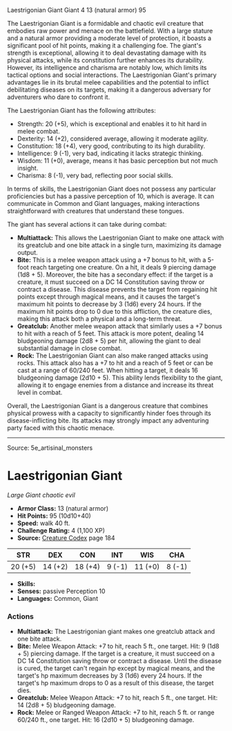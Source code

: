 <MonsterName/>Laestrigonian Giant</MonsterName>
<CreatureType/>Giant</CreatureType>
<CR/>4</CR>
<AC/>13 (natural armor)</AC>
<HP/>95</HP>
<summary>The Laestrigonian Giant is a formidable and chaotic evil creature that embodies raw power and menace on the battlefield. With a large stature and a natural armor providing a moderate level of protection, it boasts a significant pool of hit points, making it a challenging foe. The giant's strength is exceptional, allowing it to deal devastating damage with its physical attacks, while its constitution further enhances its durability. However, its intelligence and charisma are notably low, which limits its tactical options and social interactions. The Laestrigonian Giant's primary advantages lie in its brutal melee capabilities and the potential to inflict debilitating diseases on its targets, making it a dangerous adversary for adventurers who dare to confront it.</summary>

<detail>

The Laestrigonian Giant has the following attributes:
- Strength: 20 (+5), which is exceptional and enables it to hit hard in melee combat.
- Dexterity: 14 (+2), considered average, allowing it moderate agility.
- Constitution: 18 (+4), very good, contributing to its high durability.
- Intelligence: 9 (-1), very bad, indicating it lacks strategic thinking.
- Wisdom: 11 (+0), average, means it has basic perception but not much insight.
- Charisma: 8 (-1), very bad, reflecting poor social skills.

In terms of skills, the Laestrigonian Giant does not possess any particular proficiencies but has a passive perception of 10, which is average. It can communicate in Common and Giant languages, making interactions straightforward with creatures that understand these tongues.

The giant has several actions it can take during combat:
- **Multiattack:** This allows the Laestrigonian Giant to make one attack with its greatclub and one bite attack in a single turn, maximizing its damage output.
- **Bite:** This is a melee weapon attack using a +7 bonus to hit, with a 5-foot reach targeting one creature. On a hit, it deals 9 piercing damage (1d8 + 5). Moreover, the bite has a secondary effect: if the target is a creature, it must succeed on a DC 14 Constitution saving throw or contract a disease. This disease prevents the target from regaining hit points except through magical means, and it causes the target's maximum hit points to decrease by 3 (1d6) every 24 hours. If the maximum hit points drop to 0 due to this affliction, the creature dies, making this attack both a physical and a long-term threat.
- **Greatclub:** Another melee weapon attack that similarly uses a +7 bonus to hit with a reach of 5 feet. This attack is more potent, dealing 14 bludgeoning damage (2d8 + 5) per hit, allowing the giant to deal substantial damage in close combat.
- **Rock:** The Laestrigonian Giant can also make ranged attacks using rocks. This attack also has a +7 to hit and a reach of 5 feet or can be cast at a range of 60/240 feet. When hitting a target, it deals 16 bludgeoning damage (2d10 + 5). This ability lends flexibility to the giant, allowing it to engage enemies from a distance and increase its threat level in combat.

Overall, the Laestrigonian Giant is a dangerous creature that combines physical prowess with a capacity to significantly hinder foes through its disease-inflicting bite. Its attacks may strongly impact any adventuring party faced with this chaotic menace.</detail>



---

Source: 5e_artisinal_monsters

# Laestrigonian Giant

*Large* *Giant* *chaotic evil*

- **Armor Class:** 13 (natural armor)
- **Hit Points:** 95 (10d10+40)
- **Speed:** walk 40 ft.
- **Challenge Rating:** 4 (1,100 XP)
- **Source:** [Creature Codex](https://koboldpress.com/kpstore/product/creature-codex-for-5th-edition-dnd) page 184

| STR | DEX | CON | INT | WIS | CHA |
| --- | --- | --- | --- | --- | --- |
| 20 (+5) | 14 (+2) | 18 (+4) | 9 (-1) | 11 (+0) | 8 (-1) |

- **Skills:** 
- **Senses:** passive Perception 10
- **Languages:** Common, Giant

### Actions

- **Multiattack:** The Laestrigonian giant makes one greatclub attack and one bite attack.
- **Bite:** Melee Weapon Attack: +7 to hit, reach 5 ft., one target. Hit: 9 (1d8 + 5) piercing damage. If the target is a creature, it must succeed on a DC 14 Constitution saving throw or contract a disease. Until the disease is cured, the target can't regain hp except by magical means, and the target's hp maximum decreases by 3 (1d6) every 24 hours. If the target's hp maximum drops to 0 as a result of this disease, the target dies.
- **Greatclub:** Melee Weapon Attack: +7 to hit, reach 5 ft., one target. Hit: 14 (2d8 + 5) bludgeoning damage.
- **Rock:** Melee or Ranged Weapon Attack: +7 to hit, reach 5 ft. or range 60/240 ft., one target. Hit: 16 (2d10 + 5) bludgeoning damage.




